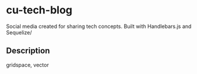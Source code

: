 # cu-tech-blog
Social media created for sharing tech concepts. Built with Handlebars.js and Sequelize/

## Description
gridspace, vector